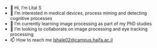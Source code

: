 - 👋 Hi, I’m Lital S
- 👀 I’m interested in medical devices, process mining and detecting cognitive processes
- 🌱 I’m currently learning image processing as part of my PhD studies
- 💞️ I’m looking to collaborate on image processing and eye tracking processing
- 📫 How to reach me lshale02@campus.haifa.ac.il
